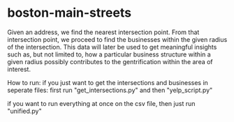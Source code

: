 # boston-main-streets
Given an address, we find the nearest intersection point. From that intersection point, we proceed to find the businesses
within the given radius of the intersection. This data will later be used to get meaningful insights such as, but not limited
to, how a particular business structure within a given radius possibly contributes to the gentrification within the
area of interest.

How to run:
if you just want to get the intersections and businesses in seperate files: first run "get_intersections.py" and then "yelp_script.py"

if you want to run everything at once on the csv file, then just run "unified.py"
